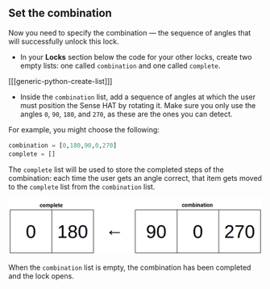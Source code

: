 ## Set the combination

Now you need to specify the combination — the sequence of angles that will successfully unlock this lock.

+ In your **Locks** section below the code for your other locks, create two empty lists: one called `combination` and one called `complete`.

[[[generic-python-create-list]]]

+ Inside the `combination` list, add a sequence of angles at which the user must position the Sense HAT by rotating it. Make sure you only use the angles `0`, `90`, `180`, and `270`, as these are the ones you can detect.

For example, you might choose the following:

```python
combination = [0,180,90,0,270]
complete = []
```

The `complete` list will be used to store the completed steps of the combination: each time the user gets an angle correct, that item gets moved to the `complete` list from the `combination` list.

![Item moving](images/list-move.png)

When the `combination` list is empty, the combination has been completed and the lock opens.
